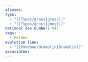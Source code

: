 ```yaml
---
aliases: 
type:
  - "[[Types/grass|grass]]"
  - "[[Types/ghost|ghost]]"
national dex number: 947
tags:
  - Paldea
evolution line:
  - "[[Pokémon/Bramblin|Bramblin]]"
associated: 
---
```


